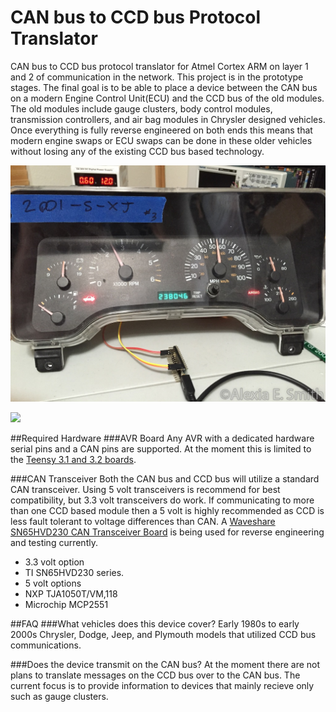 # CAN bus to CCD bus Protocol Translator
CAN bus to CCD bus protocol translator for Atmel Cortex ARM on layer 1 and 2 of communication in the network.  This project is in the prototype stages.  The final goal is to be able to place a device between the CAN bus on a modern Engine Control Unit(ECU) and the CCD bus of the old modules.  The old modules include gauge clusters, body control modules, transmission controllers, and air bag modules in Chrysler designed vehicles.  Once everything is fully reverse engineered on both ends this means that modern engine swaps or ECU swaps can be done in these older vehicles without losing any of the existing CCD bus based technology.

![](docs/images/example.jpg)

![](docs/images/gaugewiggle.gif)

##Required Hardware
###AVR Board
Any AVR with a dedicated hardware serial pins and a CAN pins are supported.  At the moment this is limited to the [Teensy 3.1 and 3.2 boards](https://www.pjrc.com/store/teensy32.html).

###CAN Transceiver
Both the CAN bus and CCD bus will utilize a standard CAN transceiver.  Using 5 volt transceivers is recommend for best compatibility, but 3.3 volt transceivers do work.  If communicating to more than one CCD based module then a 5 volt is highly recommended as CCD is less fault tolerant to voltage differences than CAN.  A [Waveshare SN65HVD230 CAN Transceiver Board](https://www.amazon.com/gp/product/B00KM6XMXO/) is being used for reverse engineering and testing currently.

* 3.3 volt option
 * TI SN65HVD230 series.
* 5 volt options
 * NXP TJA1050T/VM,118
 * Microchip MCP2551

##FAQ
###What vehicles does this device cover?
Early 1980s to early 2000s Chrysler, Dodge, Jeep, and Plymouth models that utilized CCD bus communications.

###Does the device transmit on the CAN bus?
At the moment there are not plans to translate messages on the CCD bus over to the CAN bus.  The current focus is to provide information to devices that mainly recieve only such as gauge clusters.